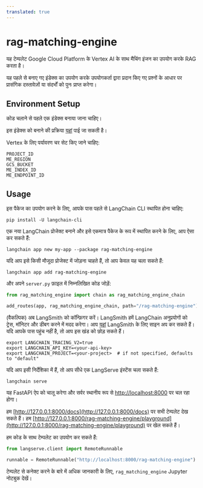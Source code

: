 ```yaml
---
translated: true
---
```


# rag-matching-engine

यह टेम्पलेट Google Cloud Platform के Vertex AI के साथ मैचिंग इंजन का उपयोग करके RAG करता है।

यह पहले से बनाए गए इंडेक्स का उपयोग करके उपयोगकर्ता द्वारा प्रदान किए गए प्रश्नों के आधार पर प्रासंगिक दस्तावेज़ों या संदर्भों को पुनः प्राप्त करेगा।

## Environment Setup

कोड चलाने से पहले एक इंडेक्स बनाया जाना चाहिए।

इस इंडेक्स को बनाने की प्रक्रिया [यहां](https://github.com/GoogleCloudPlatform/generative-ai/blob/main/language/use-cases/document-qa/question_answering_documents_langchain_matching_engine.ipynb) पाई जा सकती है।

Vertex के लिए पर्यावरण चर सेट किए जाने चाहिए:

```text
PROJECT_ID
ME_REGION
GCS_BUCKET
ME_INDEX_ID
ME_ENDPOINT_ID
```

## Usage

इस पैकेज का उपयोग करने के लिए, आपके पास पहले से LangChain CLI स्थापित होना चाहिए:

```shell
pip install -U langchain-cli
```

एक नया LangChain प्रोजेक्ट बनाने और इसे एकमात्र पैकेज के रूप में स्थापित करने के लिए, आप ऐसा कर सकते हैं:

```shell
langchain app new my-app --package rag-matching-engine
```

यदि आप इसे किसी मौजूदा प्रोजेक्ट में जोड़ना चाहते हैं, तो आप केवल यह चला सकते हैं:

```shell
langchain app add rag-matching-engine
```

और अपने `server.py` फ़ाइल में निम्नलिखित कोड जोड़ें:

```python
from rag_matching_engine import chain as rag_matching_engine_chain

add_routes(app, rag_matching_engine_chain, path="/rag-matching-engine")
```

(वैकल्पिक) अब LangSmith को कॉन्फ़िगर करें।
LangSmith हमें LangChain अनुप्रयोगों को ट्रेस, मॉनिटर और डीबग करने में मदद करेगा।
आप [यहां](https://smith.langchain.com/) LangSmith के लिए साइन अप कर सकते हैं।
यदि आपके पास पहुंच नहीं है, तो आप इस खंड को छोड़ सकते हैं।

```shell
export LANGCHAIN_TRACING_V2=true
export LANGCHAIN_API_KEY=<your-api-key>
export LANGCHAIN_PROJECT=<your-project>  # if not specified, defaults to "default"
```

यदि आप इसी निर्देशिका में हैं, तो आप सीधे एक LangServe इंस्टेंस चला सकते हैं:

```shell
langchain serve
```

यह FastAPI ऐप को चालू करेगा और सर्वर स्थानीय रूप से [http://localhost:8000](http://localhost:8000) पर चल रहा होगा।

हम [http://127.0.0.1:8000/docs](http://127.0.0.1:8000/docs) पर सभी टेम्पलेट देख सकते हैं।
हम [http://127.0.0.1:8000/rag-matching-engine/playground](http://127.0.0.1:8000/rag-matching-engine/playground) पर खेल सकते हैं।

हम कोड के साथ टेम्पलेट का उपयोग कर सकते हैं:

```python
from langserve.client import RemoteRunnable

runnable = RemoteRunnable("http://localhost:8000/rag-matching-engine")
```

टेम्पलेट से कनेक्ट करने के बारे में अधिक जानकारी के लिए, `rag_matching_engine` Jupyter नोटबुक देखें।
